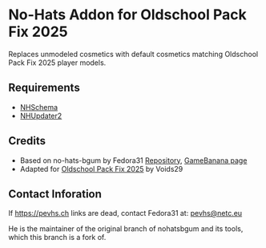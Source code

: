 # No-Hats Addon for Oldschool Pack Fix 2025
Replaces unmodeled cosmetics with default cosmetics matching Oldschool Pack Fix 2025 player models.

## Requirements
 - [NHSchema](https://git.pevhs.ch/nhschema.git)
 - [NHUpdater2](https://git.pevhs.ch/nhupdater2.git)

## Credits
- Based on no-hats-bgum by Fedora31 [Repository](https://pevhs.ch/tf2/nhbgum/), [GameBanana page](https://gamebanana.com/mods/200086)
- Adapted for [Oldschool Pack Fix 2025](https://gamebanana.com/mods/420516) by Voids29

## Contact Inforation
If https://pevhs.ch links are dead, contact Fedora31 at:
pevhs@netc.eu

He is the maintainer of the original branch of nohatsbgum and its tools, which this branch is a fork of.